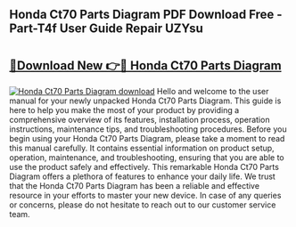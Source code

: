## Honda Ct70 Parts Diagram PDF Download Free - Part-T4f User Guide Repair UZYsu

# <h2><a href="http://dftfz73.blite.top/?on=Honda+Ct70+Parts+Diagram">🔗Download New 👉🔴 Honda Ct70 Parts Diagram</a></h2>

[![Honda Ct70 Parts Diagram download](https://i.imgur.com/lujVjoI.png)](http://dftfz73.blite.top/?on=Honda+Ct70+Parts+Diagram)
Hello and welcome to the user manual for your newly unpacked Honda Ct70 Parts Diagram. This guide is here to help you make the most of your product by providing a comprehensive overview of its features, installation process, operation instructions, maintenance tips, and troubleshooting procedures. Before you begin using your Honda Ct70 Parts Diagram, please take a moment to read this manual carefully. It contains essential information on product setup, operation, maintenance, and troubleshooting, ensuring that you are able to use the product safely and effectively. This remarkable Honda Ct70 Parts Diagram offers a plethora of features to enhance your daily life. We trust that the Honda Ct70 Parts Diagram has been a reliable and effective resource in your efforts to master your new device. In case of any queries or concerns, please do not hesitate to reach out to our customer service team.
